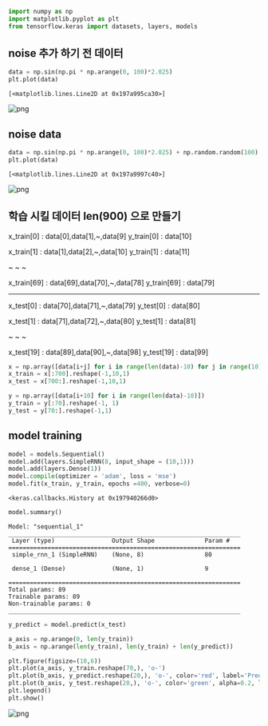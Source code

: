 ```python
import numpy as np
import matplotlib.pyplot as plt
from tensorflow.keras import datasets, layers, models
```

## noise 추가 하기 전 데이터


```python
data = np.sin(np.pi * np.arange(0, 100)*2.025)
plt.plot(data)
```




    [<matplotlib.lines.Line2D at 0x197a995ca30>]




    
![png](output_2_1.png)
    


## noise data 


```python
data = np.sin(np.pi * np.arange(0, 100)*2.025) + np.random.random(100)
plt.plot(data)
```




    [<matplotlib.lines.Line2D at 0x197a9997c40>]




    
![png](output_4_1.png)
    


## 학습 시킬 데이터 len(900) 으로 만들기

x_train[0] : data[0],data[1],~,data[9]  y_train[0] : data[10]

x_train[1] : data[1],data[2],~,data[10]  y_train[1] : data[11]

~ ~ ~

 x_train[69] : data[69],data[70],~,data[78]  y_train[69] : data[79]

----------------------------------------------------

x_test[0] : data[70],data[71],~,data[79]  y_test[0] : data[80]

x_test[1] : data[71],data[72],~,data[80]  y_test[1] : data[81]

~ ~ ~

x_test[19] : data[89],data[90],~,data[98]  y_test[19] : data[99]


```python
x = np.array([data[i+j] for i in range(len(data)-10) for j in range(10)])
x_train = x[:700].reshape(-1,10,1)
x_test = x[700:].reshape(-1,10,1)

y = np.array([data[i+10] for i in range(len(data)-10)])
y_train = y[:70].reshape(-1, 1)
y_test = y[70:].reshape(-1,1)
```

## model training


```python
model = models.Sequential()
model.add(layers.SimpleRNN(8, input_shape = (10,1)))
model.add(layers.Dense(1))
model.compile(optimizer = 'adam', loss = 'mse')
model.fit(x_train, y_train, epochs =400, verbose=0)
```




    <keras.callbacks.History at 0x197940266d0>




```python
model.summary()
```

    Model: "sequential_1"
    _________________________________________________________________
     Layer (type)                Output Shape              Param #   
    =================================================================
     simple_rnn_1 (SimpleRNN)    (None, 8)                 80        
                                                                     
     dense_1 (Dense)             (None, 1)                 9         
                                                                     
    =================================================================
    Total params: 89
    Trainable params: 89
    Non-trainable params: 0
    _________________________________________________________________
    


```python
y_predict = model.predict(x_test)
```


```python
a_axis = np.arange(0, len(y_train))
b_axis = np.arange(len(y_train), len(y_train) + len(y_predict))

plt.figure(figsize=(10,6))
plt.plot(a_axis, y_train.reshape(70,), 'o-')
plt.plot(b_axis, y_predict.reshape(20,), 'o-', color='red', label='Predicted')
plt.plot(b_axis, y_test.reshape(20,), 'o-', color='green', alpha=0.2, label='Actual')
plt.legend()
plt.show()
```


    
![png](output_20_0.png)
    

